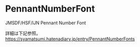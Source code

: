 # PennantNumberFont
JMSDF/HSF/IJN Pennant Number Font

詳細は下記参照。
https://syamatsumi.hatenadiary.jp/entry/PennantNumberFonts
